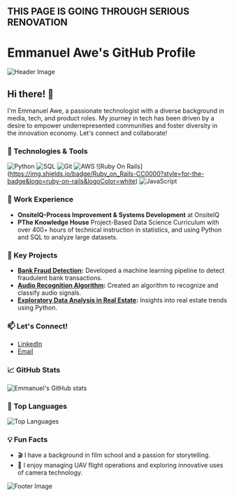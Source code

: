 ## THIS PAGE IS GOING THROUGH SERIOUS RENOVATION

<!--
**EmmanuelAweJr/EmmanuelAweJr** is a ✨ _special_ ✨ repository because its `README.md` (this file) appears on your GitHub profile.

Here are some ideas to get you started:

- 🔭 I’m currently working on ...
- 🌱 I’m currently learning ...
- 👯 I’m looking to collaborate on ...
- 🤔 I’m looking for help with ...
- 💬 Ask me about ...
- 📫 How to reach me: ...
- 😄 Pronouns: ...
- ⚡ Fun fact: ...
-->


# Emmanuel Awe's GitHub Profile

![Header Image](https://yourimageurl.com)

## Hi there! 👋

I'm Emmanuel Awe, a passionate technologist with a diverse background in media, tech, and product roles. My journey in tech has been driven by a desire to empower underrepresented communities and foster diversity in the innovation economy. Let's connect and collaborate!

### 🔧 Technologies & Tools
![Python](https://img.shields.io/badge/-Python-333333?style=flat&logo=python)
![SQL](https://img.shields.io/badge/-SQL-333333?style=flat&logo=postgresql)
![Git](https://img.shields.io/badge/-Git-333333?style=flat&logo=git)
![AWS](https://img.shields.io/badge/-AWS-333333?style=flat&logo=amazon-aws)
![Ruby On Rails] (https://img.shields.io/badge/Ruby_on_Rails-CC0000?style=for-the-badge&logo=ruby-on-rails&logoColor=white)
![JavaScript](https://img.shields.io/badge/-JavaScript-333333?style=flat&logo=javascript)


### 💼 Work Experience
- **OnsiteIQ-Process Improvement & Systems Development** at OnsiteIQ
- **PThe Knowledge House** Project-Based Data Science Curriculum with over 400+ hours of technical instruction in statistics, and using Python and SQL to analyze large datasets.

### 🌟 Key Projects
- **[Bank Fraud Detection](https://github.com/yourusername/bank-fraud-detection):** Developed a machine learning pipeline to detect fraudulent bank transactions.
- **[Audio Recognition Algorithm](https://github.com/yourusername/audio-recognition-algorithm):** Created an algorithm to recognize and classify audio signals.
- **[Exploratory Data Analysis in Real Estate](https://github.com/yourusername/real-estate-eda):** Insights into real estate trends using Python.

### 📫 Let's Connect!
- [LinkedIn](https://www.linkedin.com/in/emmanuelawe/)
- [Email](mailto:emmanuel.awe@example.com)

### 📈 GitHub Stats
![Emmanuel's GitHub stats](https://github-readme-stats.vercel.app/api?username=yourusername&show_icons=true&theme=radical)

### 🏅 Top Languages
![Top Languages](https://github-readme-stats.vercel.app/api/top-langs/?username=yourusername&layout=compact&theme=radical)

### 💡 Fun Facts
- 🎬 I have a background in film school and a passion for storytelling.
- 🚁 I enjoy managing UAV flight operations and exploring innovative uses of camera technology.

![Footer Image](https://yourfooterimageurl.com)
